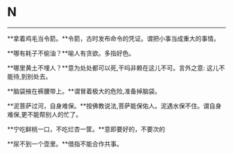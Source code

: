 # N

---

**拿着鸡毛当令箭。**令箭，古时发布命令的凭证。谓把小事当成重大的事情。

**哪有耗子不偷油？**喻人有贪欲。多指好色。

**哪里黄土不埋人？**意为处处都可以死,干吗非赖在这儿不可。言外之意: 这儿不能待,到别处去。

**脑袋掖在裤腰带上。**谓冒着极大的危险,准备掉脑袋。

**泥菩萨过河，自身难保。**按佛教说法,菩萨能保佑人。泥遇水保不住。谓自身难保,更不能帮别人的忙了。

**宁吃鲜桃一口，不吃烂杏一筐。**意即要好的，不要次的

**尿不到一个壶里。**借指不能合作共事。

